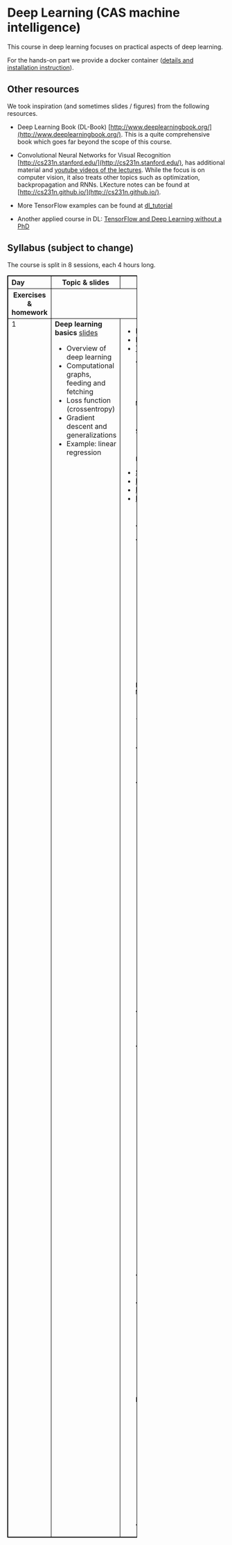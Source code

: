 <head>
<style>
table, th, td {
    border: 0.5px solid black;
    vertical-align: top;
}
</style>
</head>

# Deep Learning (CAS machine intelligence) 

This course in deep learning focuses on practical aspects of deep learning. 

For the hands-on part we provide a docker container ([details and installation instruction](docker.md)).

## Other resources
We took inspiration (and sometimes slides / figures) from the following resources.

* Deep Learning Book (DL-Book) [http://www.deeplearningbook.org/](http://www.deeplearningbook.org/). This is a quite comprehensive book which goes far beyond the scope of this course.

* Convolutional Neural Networks for Visual Recognition [http://cs231n.stanford.edu/](http://cs231n.stanford.edu/), has additional material and [youtube videos of the lectures](https://www.youtube.com/playlist?list=PLkt2uSq6rBVctENoVBg1TpCC7OQi31AlC). While the focus is on computer vision, it also treats other topics such as optimization, backpropagation and RNNs. LKecture notes can be found at [http://cs231n.github.io/](http://cs231n.github.io/).

* More TensorFlow examples can be found at [dl_tutorial](https://github.com/oduerr/dl_tutorial/tree/master/tensorflow/) 

* Another applied course in DL: [TensorFlow and Deep Learning without a PhD](https://cloud.google.com/blog/big-data/2017/01/learn-tensorflow-and-deep-learning-without-a-phd)

## Syllabus (subject to change)
The course is split in 8 sessions, each 4 hours long. 

<table class="zebra" style="max-width:300px;">
    <tr>
      <th style="text-align: left;" width="20">Day</th>
      <th style="text-align: center;" width="80">Topic & slides</th>
      <th style="text-align: center;" width="70">Additional Material</th></tr>  <tbody>
      <th style="text-align: center;" width="80">Exercises & homework</th></tr>  <tbody>
    <tr>
      <td>1</td>
      <td> 
      		<b>Deep learning basics</b> <a href="https://www.dropbox.com/s/bvgd0wsp0zkgjm0/lecture01.pdf?dl=1">slides</a>
      		<ul>
      			<li>Overview of deep learning</li>
      			<li>Computational graphs, feeding and fetching</li>
      			<li>Loss function (crossentropy)</li>
      			<li>Gradient descent and generalizations</li>
      			<li>Example: linear regression</li>
      		</ul>
      </td>
      <td> 
      	<ul>
        <li>
	Nature review article<a href='http://www.nature.com/nature/journal/v521/n7553/full/nature14539.html'>(LeCun, Bengio, Hinton, 2015)</a>
	</li>
	<li>
        DL-book chapter 6
	</li>
	<li>
	<a href="https://www.tensorflow.org/get_started/get_started">TensorFlow Intro</a>
	</li>
	
	</ul>
      </td>
      <td>
      	<ul>
		<li>
      			<a href='https://github.com/tensorchiefs/dl_course/tree/master/exercises/tf_matrix_mult.md'> Exercise MatrixMultiplication </a> 
      		</li>
			<li>
      			<a href='https://github.com/tensorchiefs/dl_course/blob/master/notebooks/MatrixMultiplication_solution.ipynb'> Solution MatrixMultiplication </a> 
      		</li>
		<li>
      			<a href='https://github.com/tensorchiefs/dl_course/blob/master/exercises/linreg_with_slider.md'> Exercise LinearRegression
 </a> 
      		</li>
			<li>
      			<a href='https://github.com/tensorchiefs/dl_course/blob/master/notebooks/Linreg_with_slider_solution.ipynb'> Solution LinearRegression </a> 
      		</li>
      		<li>
      			<a href='https://github.com/oduerr/dl_tutorial/blob/master/tensorflow/simple_ops/Mandelbrot.ipynb'> Homework: Mandelbrot.ipynb</a> 
      		</li> 
      		<li>
      			<a href='https://github.com/tensorchiefs/dl_course/tree/master/exercises/Loading_Frozen_Graph.md'> Homework: Exercise Loading_Frozen_Graph (Artstyle Transfer)</a> 
      		</li>
      		<li>
      			<a href='https://github.com/tensorchiefs/dl_course/blob/master/notebooks/Loading_Frozen_Graph_solution.ipynb'> Homework: Solution Exercise Loading_Frozen_Graph (Artstyle Transfer)</a> 
      		</li>
			
         </ul>
      </td>
    </tr>

    <tr>
      <td>2</td>
      <td> 
      		<b>Fully connected networks</b> <a href="https://www.dropbox.com/s/qmfh1ib3dzr50z5/lecture02.pdf?dl=1">slides</a>
      		<ul>
      			<li>Logistic regression</li>
      			<li>Multinomial Logistic Regression</li>
      			<li>Fully Connected networks</li>
      		</ul>
      </td>
      <td> 
      		DL-book chapter 6,7
      </td>
      <td>
      	<ul>
      		<li>
      			<a href='exercises_tf_playgound_day2.html'> TF-playground</a> 
      		</li>
      		
      		<li>
      			<a href='https://github.com/oduerr/dl_tutorial/blob/master/tensorflow/path_to_fc_nets/Multinomial%20Logistic%20Regression.ipynb'> Multinomial Logistic Regression.ipynb </a> 
      		</li>
      		<li>
      			<a href='https://github.com/oduerr/dl_tutorial/blob/master/tensorflow/path_to_fc_nets/fcn_MNIST.ipynb'> fcn_MNIST.ipynb </a> 
      		</li>
      		</ul>
      </td>
    </tr>




    <tr>
      <td>3</td>
      <td> 
      		<b>Tricks of the trade</b> <a href="XXX?dl=1">slides (TODO)</a>
      		<ul>
      			<li>Regularization:
      				<ul>
      					<li>Early stopping</li>
      					<li>L2 (Weight Decay)</li>
      					<li>Dropout</li>
      				</ul>
      			</li>
			<li>Backpropagation and Gradient Flow</li>
      		</ul>
      </td>
      <td> 
        <ul>
          <li>Backpropagation http://cs231n.github.io/optimization-2/</li>
        </ul>
      </td>
      <td>
      	<ul>
      		<li>
      			TODO
      		</li>
      		<li>
      			 TODO
      		</li> 
      		<li>
      			TODO
      		</li>
         </ul>
      </td>
    </tr>
    
    
    

    <tr>
      <td>4</td>
      <td> 
      		<b>Convolutional Neural Networks</b> <a href="XXX?dl=1">slides (TODO)</a>
      		<ul>
      			<li>CNNs:
      				<ul>
      					<li>What is convolution?</li>
      					<li>Feature/activation maps</li>
      					<li>How to train a CNN</li>
      				</ul>
      			</li>
			<li>CNN in action</li>
      		</ul>
      </td>
      <td> 
        <ul>
          <li>Convolution: https://github.com/vdumoulin/conv_arithmetic/</li>
        </ul>
      </td>
      <td>
      	<ul>
      		<li>
      			TODO
      		</li>
      		<li>
      			 TODO
      		</li> 
      		<li>
      			TODO
      		</li>
         </ul>
      </td>
    </tr>

    
    
    <!---- Woche -->
     <tr>
      <td>7</td>
      <td> 
      		<b>Recurent Neural Networks</b> <a href="XXX?dl=1">slides</a>
      		<ul>
      			<li>Recurrent Neural Networks</li>
      			<li>Vanishing Gradient Problem</li>
      			<li>LSTMs</li>
      		</ul>
      </td>
      <td> 
        <ul>
          <li>Karpathy (May 2015) The unreasonable effectiveness of Recurrent Neural Networks <a href='http://karpathy.github.io/2015/05/21/rnn-effectiveness/'>(blog post)</a></li>
          <li>Colah (August 2015) Understanding LSTM Networks <a href='http://colah.github.io/posts/2015-08-Understanding-LSTMs/
          '>(blog post)</a></li>
        </ul>
      </td>
      <td>
      	<ul>
      		<li>
      			TODO
      		</li>
      		<li>
      			 TODO
      		</li> 
      		<li>
      			TODO
      		</li>
         </ul>
      </td>
    </tr>
    
    
    
  </tbody>
</table>






